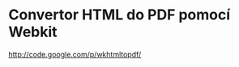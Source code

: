 <!--
title : Convertor HTML do PDF pomocí Webkit
author : Roman Ožana <ozana@omdesign.cz>
date : 3.8.2011 16:00:58
-->

# Convertor HTML do PDF pomocí Webkit

http://code.google.com/p/wkhtmltopdf/